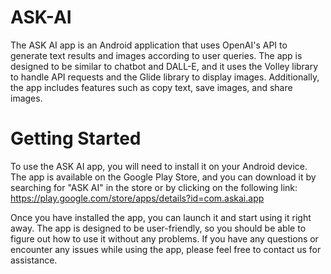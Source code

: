 # ASK-AI
The ASK AI app is an Android application that uses OpenAI's API to generate text results and images according to user queries. The app is designed to be similar to chatbot and DALL-E, and it uses the Volley library to handle API requests and the Glide library to display images. Additionally, the app includes features such as copy text, save images, and share images.
# Getting Started
To use the ASK AI app, you will need to install it on your Android device. The app is available on the Google Play Store, and you can download it by searching for "ASK AI" in the store or by clicking on the following link: https://play.google.com/store/apps/details?id=com.askai.app

Once you have installed the app, you can launch it and start using it right away. The app is designed to be user-friendly, so you should be able to figure out how to use it without any problems. If you have any questions or encounter any issues while using the app, please feel free to contact us for assistance.



